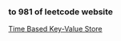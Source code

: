### to 981 of leetcode website

[Time Based Key-Value Store](https://leetcode-cn.com/problems/time-based-key-value-store/)